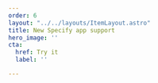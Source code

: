 ```yaml
---
order: 6
layout: "../../layouts/ItemLayout.astro"
title: New Specify app support
hero_image: ''
cta:
  href: Try it
  label: ''

---
```

